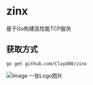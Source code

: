 # zinx

基于Go构建高性能TCP服务


## 获取方式
```shell
go get github.com/Clay408/zinx
```

![Image 一张Logo图片](https://raw.github.com/Clay408/zinx/main/img/xxxxx.png)

